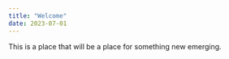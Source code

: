 ```yaml
---
title: "Welcome"
date: 2023-07-01
---
```


This is a place that will be a place for something new emerging.
